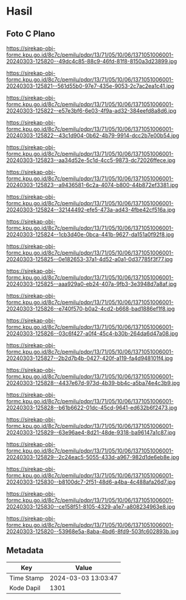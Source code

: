 # Hasil

## Foto C Plano

https://sirekap-obj-formc.kpu.go.id/8c7c/pemilu/pdpr/13/71/05/10/06/1371051006001-20240303-125820--49dc4c85-88c9-46fd-81f8-8150a3d23899.jpg

https://sirekap-obj-formc.kpu.go.id/8c7c/pemilu/pdpr/13/71/05/10/06/1371051006001-20240303-125821--561d55b0-97e7-435e-9053-2c7ac2ea1c41.jpg

https://sirekap-obj-formc.kpu.go.id/8c7c/pemilu/pdpr/13/71/05/10/06/1371051006001-20240303-125822--e57e3bf6-6e03-4f9a-ad32-384eefd8a8d6.jpg

https://sirekap-obj-formc.kpu.go.id/8c7c/pemilu/pdpr/13/71/05/10/06/1371051006001-20240303-125822--43c1d904-0b62-4b79-9914-dcc2b7e00b54.jpg

https://sirekap-obj-formc.kpu.go.id/8c7c/pemilu/pdpr/13/71/05/10/06/1371051006001-20240303-125823--aa34d52e-5c1d-4cc5-9873-dc72026ffece.jpg

https://sirekap-obj-formc.kpu.go.id/8c7c/pemilu/pdpr/13/71/05/10/06/1371051006001-20240303-125823--a9436581-6c2a-4074-b800-44b872ef3381.jpg

https://sirekap-obj-formc.kpu.go.id/8c7c/pemilu/pdpr/13/71/05/10/06/1371051006001-20240303-125824--32144492-efe5-473a-ad43-4fbe42cf516a.jpg

https://sirekap-obj-formc.kpu.go.id/8c7c/pemilu/pdpr/13/71/05/10/06/1371051006001-20240303-125824--1cb3d40e-0bca-441b-9627-da151a0f92f8.jpg

https://sirekap-obj-formc.kpu.go.id/8c7c/pemilu/pdpr/13/71/05/10/06/1371051006001-20240303-125825--0e182653-37a1-4d52-a0a1-0d37785f3f77.jpg

https://sirekap-obj-formc.kpu.go.id/8c7c/pemilu/pdpr/13/71/05/10/06/1371051006001-20240303-125825--aaa929a0-eb24-407a-9fb3-3e3948d7a8af.jpg

https://sirekap-obj-formc.kpu.go.id/8c7c/pemilu/pdpr/13/71/05/10/06/1371051006001-20240303-125826--e740f570-b0a2-4cd2-b668-bad1886ef1f8.jpg

https://sirekap-obj-formc.kpu.go.id/8c7c/pemilu/pdpr/13/71/05/10/06/1371051006001-20240303-125826--03c6f427-a0f4-45c4-b30b-264da6d47a08.jpg

https://sirekap-obj-formc.kpu.go.id/8c7c/pemilu/pdpr/13/71/05/10/06/1371051006001-20240303-125827--2b2d7b4b-0427-420f-a119-fa4d948101f4.jpg

https://sirekap-obj-formc.kpu.go.id/8c7c/pemilu/pdpr/13/71/05/10/06/1371051006001-20240303-125828--4437e67d-973d-4b39-bb4c-a5ba74e4c3b9.jpg

https://sirekap-obj-formc.kpu.go.id/8c7c/pemilu/pdpr/13/71/05/10/06/1371051006001-20240303-125828--b61b6622-01dc-45cd-9641-ed632b6f2473.jpg

https://sirekap-obj-formc.kpu.go.id/8c7c/pemilu/pdpr/13/71/05/10/06/1371051006001-20240303-125829--63e96ae4-8d21-48de-9318-ba96147a1c87.jpg

https://sirekap-obj-formc.kpu.go.id/8c7c/pemilu/pdpr/13/71/05/10/06/1371051006001-20240303-125829--2c24eac5-5055-433d-a967-982d1de6eb8e.jpg

https://sirekap-obj-formc.kpu.go.id/8c7c/pemilu/pdpr/13/71/05/10/06/1371051006001-20240303-125830--b8100dc7-2f51-48d6-a4ba-4c488afa26d7.jpg

https://sirekap-obj-formc.kpu.go.id/8c7c/pemilu/pdpr/13/71/05/10/06/1371051006001-20240303-125830--ce158f51-8105-4329-a1e7-a808234963e8.jpg

https://sirekap-obj-formc.kpu.go.id/8c7c/pemilu/pdpr/13/71/05/10/06/1371051006001-20240303-125820--53968e5a-8aba-4bd6-8fd9-503fc602893b.jpg


## Metadata

| Key        | Value               |
| ---------- | ------------------- |
| Time Stamp | 2024-03-03 13:03:47 |
| Kode Dapil | 1301                |



